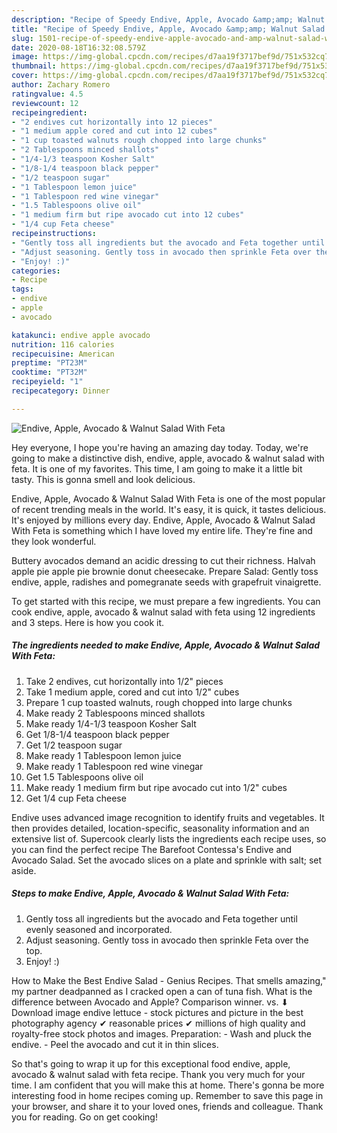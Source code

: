 ```yaml
---
description: "Recipe of Speedy Endive, Apple, Avocado &amp;amp; Walnut Salad With Feta"
title: "Recipe of Speedy Endive, Apple, Avocado &amp;amp; Walnut Salad With Feta"
slug: 1501-recipe-of-speedy-endive-apple-avocado-and-amp-walnut-salad-with-feta
date: 2020-08-18T16:32:08.579Z
image: https://img-global.cpcdn.com/recipes/d7aa19f3717bef9d/751x532cq70/endive-apple-avocado-walnut-salad-with-feta-recipe-main-photo.jpg
thumbnail: https://img-global.cpcdn.com/recipes/d7aa19f3717bef9d/751x532cq70/endive-apple-avocado-walnut-salad-with-feta-recipe-main-photo.jpg
cover: https://img-global.cpcdn.com/recipes/d7aa19f3717bef9d/751x532cq70/endive-apple-avocado-walnut-salad-with-feta-recipe-main-photo.jpg
author: Zachary Romero
ratingvalue: 4.5
reviewcount: 12
recipeingredient:
- "2 endives cut horizontally into 12 pieces"
- "1 medium apple cored and cut into 12 cubes"
- "1 cup toasted walnuts rough chopped into large chunks"
- "2 Tablespoons minced shallots"
- "1/4-1/3 teaspoon Kosher Salt"
- "1/8-1/4 teaspoon black pepper"
- "1/2 teaspoon sugar"
- "1 Tablespoon lemon juice"
- "1 Tablespoon red wine vinegar"
- "1.5 Tablespoons olive oil"
- "1 medium firm but ripe avocado cut into 12 cubes"
- "1/4 cup Feta cheese"
recipeinstructions:
- "Gently toss all ingredients but the avocado and Feta together until evenly seasoned and incorporated."
- "Adjust seasoning. Gently toss in avocado then sprinkle Feta over the top."
- "Enjoy! :)"
categories:
- Recipe
tags:
- endive
- apple
- avocado

katakunci: endive apple avocado 
nutrition: 116 calories
recipecuisine: American
preptime: "PT23M"
cooktime: "PT32M"
recipeyield: "1"
recipecategory: Dinner

---
```



![Endive, Apple, Avocado &amp; Walnut Salad With Feta](https://img-global.cpcdn.com/recipes/d7aa19f3717bef9d/751x532cq70/endive-apple-avocado-walnut-salad-with-feta-recipe-main-photo.jpg)

Hey everyone, I hope you're having an amazing day today. Today, we're going to make a distinctive dish, endive, apple, avocado &amp; walnut salad with feta. It is one of my favorites. This time, I am going to make it a little bit tasty. This is gonna smell and look delicious.

Endive, Apple, Avocado &amp; Walnut Salad With Feta is one of the most popular of recent trending meals in the world. It's easy, it is quick, it tastes delicious. It's enjoyed by millions every day. Endive, Apple, Avocado &amp; Walnut Salad With Feta is something which I have loved my entire life. They're fine and they look wonderful.

Buttery avocados demand an acidic dressing to cut their richness. Halvah apple pie apple pie brownie donut cheesecake. Prepare Salad: Gently toss endive, apple, radishes and pomegranate seeds with grapefruit vinaigrette.


To get started with this recipe, we must prepare a few ingredients. You can cook endive, apple, avocado &amp; walnut salad with feta using 12 ingredients and 3 steps. Here is how you cook it.

<!--inarticleads1-->

##### The ingredients needed to make Endive, Apple, Avocado &amp; Walnut Salad With Feta:

1. Take 2 endives, cut horizontally into 1/2&#34; pieces
1. Take 1 medium apple, cored and cut into 1/2&#34; cubes
1. Prepare 1 cup toasted walnuts, rough chopped into large chunks
1. Make ready 2 Tablespoons minced shallots
1. Make ready 1/4-1/3 teaspoon Kosher Salt
1. Get 1/8-1/4 teaspoon black pepper
1. Get 1/2 teaspoon sugar
1. Make ready 1 Tablespoon lemon juice
1. Make ready 1 Tablespoon red wine vinegar
1. Get 1.5 Tablespoons olive oil
1. Make ready 1 medium firm but ripe avocado cut into 1/2&#34; cubes
1. Get 1/4 cup Feta cheese


Endive uses advanced image recognition to identify fruits and vegetables. It then provides detailed, location-specific, seasonality information and an extensive list of. Supercook clearly lists the ingredients each recipe uses, so you can find the perfect recipe The Barefoot Contessa&#39;s Endive and Avocado Salad. Set the avocado slices on a plate and sprinkle with salt; set aside. 

<!--inarticleads2-->

##### Steps to make Endive, Apple, Avocado &amp; Walnut Salad With Feta:

1. Gently toss all ingredients but the avocado and Feta together until evenly seasoned and incorporated.
1. Adjust seasoning. Gently toss in avocado then sprinkle Feta over the top.
1. Enjoy! :)


How to Make the Best Endive Salad - Genius Recipes. That smells amazing,&#34; my partner deadpanned as I cracked open a can of tuna fish. What is the difference between Avocado and Apple? Comparison winner. vs. ⬇ Download image endive lettuce - stock pictures and picture in the best photography agency ✔ reasonable prices ✔ millions of high quality and royalty-free stock photos and images. Preparation: - Wash and pluck the endive. - Peel the avocado and cut it in thin slices. 

So that's going to wrap it up for this exceptional food endive, apple, avocado &amp; walnut salad with feta recipe. Thank you very much for your time. I am confident that you will make this at home. There's gonna be more interesting food in home recipes coming up. Remember to save this page in your browser, and share it to your loved ones, friends and colleague. Thank you for reading. Go on get cooking!
